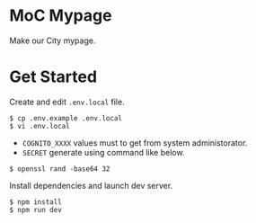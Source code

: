 # MoC Mypage

Make our City mypage.
# Get Started

Create and edit `.env.local` file.

```console
$ cp .env.example .env.local
$ vi .env.local
```

- `COGNITO_XXXX` values must to get from system administorator.
- `SECRET` generate using command like below.

```console
$ openssl rand -base64 32
```

Install dependencies and launch dev server.

```console
$ npm install
$ npm run dev
```